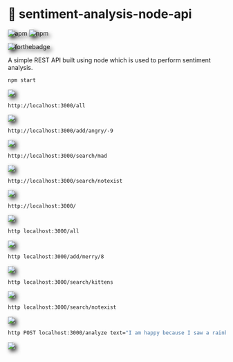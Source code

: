 # 🌈 sentiment-analysis-node-api

![apm](https://img.shields.io/apm/l/vim-mode.svg)     ![npm](https://img.shields.io/npm/v/npm.svg)

![forthebadge](https://forthebadge.com/images/badges/made-with-javascript.svg)

A simple REST API built using node which is used to perform sentiment analysis.

```sh
npm start
```

<img src="images/1.png"/>

```
http://localhost:3000/all
```

<img src="images/7.png"/>

```
http://localhost:3000/add/angry/-9
```

<img src="images/8.png"/>

```
http://localhost:3000/search/mad
```

<img src="images/9.png"/>

```
http://localhost:3000/search/notexist
```

<img src="images/10.png"/>

```
http://localhost:3000/
```

<img src="images/11.png"/>

```sh
http localhost:3000/all
```

<img src="images/2.png"/>

```sh
http localhost:3000/add/merry/8
```

<img src="images/3.png"/>

```sh
http localhost:3000/search/kittens
```

<img src="images/4.png"/>

```sh
http localhost:3000/search/notexist
```

<img src="images/5.png"/>

```sh
http POST localhost:3000/analyze text="I am happy because I saw a rainbow and some kittens"
```

<img src="images/6.png"/>

<style>
img {
  -webkit-filter: drop-shadow(5px 5px 5px #222 );
  filter: drop-shadow(5px 5px 5px #222);
}
</style>